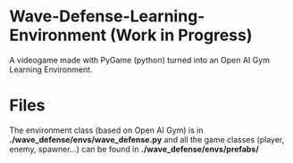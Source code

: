 # Wave-Defense-Learning-Environment (Work in Progress)

A videogame made with PyGame (python) turned into an Open AI Gym Learning Environment.

# Files

The environment class (based on Open AI Gym) is in **./wave_defense/envs/wave_defense.py** and all the game classes (player, enemy, spawner...) can be found in **./wave_defense/envs/prefabs/**
